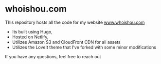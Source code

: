 # whoishou.com
This repository hosts all the code for my website www.whoishou.com

- Its built using Hugo, 
- Hosted on Netlify, 
- Utilizes Amazon S3 and CloudFront CDN for all assets 
- Utilizes the LoveIt theme that I've forked with some minor modifications

If you have any questions, feel free to reach out
